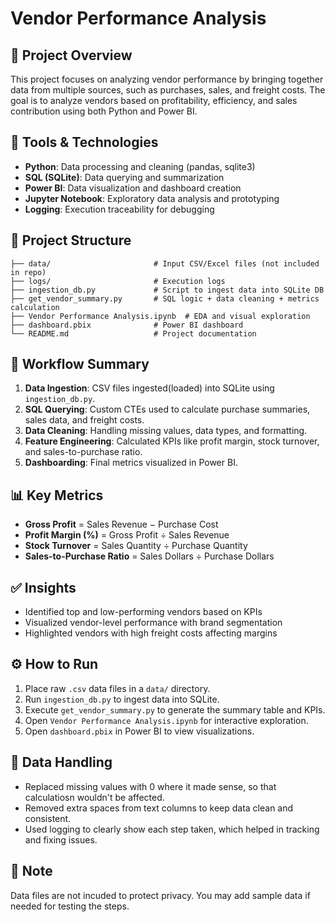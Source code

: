 # Vendor Performance Analysis

## 📌 Project Overview
This project focuses on analyzing vendor performance by bringing together data from multiple sources, such as purchases, sales, and freight costs. The goal is to analyze vendors based on profitability, efficiency, and sales contribution using both Python and Power BI.

## 🧰 Tools & Technologies
- **Python**: Data processing and cleaning (pandas, sqlite3)
- **SQL (SQLite)**: Data querying and summarization
- **Power BI**: Data visualization and dashboard creation
- **Jupyter Notebook**: Exploratory data analysis and prototyping
- **Logging**: Execution traceability for debugging

## 📁 Project Structure
```
├── data/                       # Input CSV/Excel files (not included in repo)
├── logs/                       # Execution logs
├── ingestion_db.py             # Script to ingest data into SQLite DB
├── get_vendor_summary.py       # SQL logic + data cleaning + metrics calculation
├── Vendor Performance Analysis.ipynb  # EDA and visual exploration
├── dashboard.pbix              # Power BI dashboard 
└── README.md                   # Project documentation
```

## 🔄 Workflow Summary
1. **Data Ingestion**: CSV files ingested(loaded) into SQLite using `ingestion_db.py`.
2. **SQL Querying**: Custom CTEs used to calculate purchase summaries, sales data, and freight costs.
3. **Data Cleaning**: Handling missing values, data types, and formatting.
4. **Feature Engineering**: Calculated KPIs like profit margin, stock turnover, and sales-to-purchase ratio.
5. **Dashboarding**: Final metrics visualized in Power BI.

## 📊 Key Metrics
- **Gross Profit** = Sales Revenue − Purchase Cost
- **Profit Margin (%)** = Gross Profit ÷ Sales Revenue
- **Stock Turnover** = Sales Quantity ÷ Purchase Quantity
- **Sales-to-Purchase Ratio** = Sales Dollars ÷ Purchase Dollars

## ✅ Insights
- Identified top and low-performing vendors based on KPIs
- Visualized vendor-level performance with brand segmentation
- Highlighted vendors with high freight costs affecting margins

## ⚙️ How to Run
1. Place raw `.csv` data files in a `data/` directory.
2. Run `ingestion_db.py` to ingest data into SQLite.
3. Execute `get_vendor_summary.py` to generate the summary table and KPIs.
4. Open `Vendor Performance Analysis.ipynb` for interactive exploration.
5. Open `dashboard.pbix` in Power BI to view visualizations.

## 🧹 Data Handling
- Replaced missing values with 0 where it made sense, so that calculatiosn wouldn't be affected.
- Removed extra spaces from text columns to keep data clean and consistent.
- Used logging to clearly show each step taken, which helped in tracking and fixing issues.

## 📌 Note
Data files are not incuded to protect privacy. You may add sample data if needed for testing the steps.
